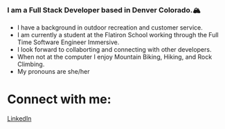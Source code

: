 ### I am a Full Stack Developer based in Denver Colorado.🏔
* I have a background in outdoor recreation and customer service. 
* I am currently a student at the Flatiron School working through the Full Time Software Engineer Immersive. 
* I look forward to collaborting and connecting with other developers. 
* When not at the computer I enjoy Mountain Biking, Hiking, and Rock Climbing. 
* My pronouns are she/her 

# Connect with me: 
[LinkedIn](https://www.linkedin.com/in/jennifer-a-grenier/)


